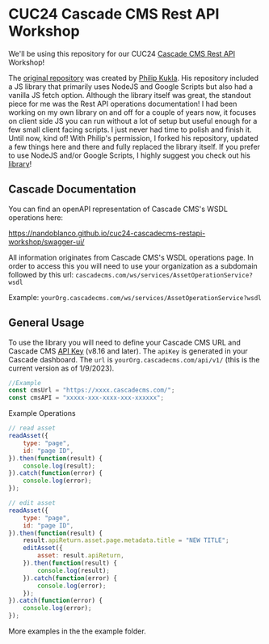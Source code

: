 # CUC24 Cascade CMS Rest API Workshop

We'll be using this repository for our CUC24 [Cascade CMS Rest API](https://www.hannonhill.com/cascadecms/latest/developing-in-cascade/rest-api/index.html) Workshop!

The [original repository](https://github.com/kuklaph/cascade-cms-api) was created by [Philip Kukla](https://github.com/kuklaph). His repository included a JS library that primarily uses NodeJS and Google Scripts but also had a vanilla JS fetch option. Although the library itself was great, the standout piece for me was the Rest API operations documentation! I had been working on my own library on and off for a couple of years now, it focuses on client side JS you can run without a lot of setup but useful enough for a few small client facing scripts. I just never had time to polish and finish it. Until now, kind of! With Philip's permission, I forked his repository, updated a few things here and there and fully replaced the library itself. If you prefer to use NodeJS and/or Google Scripts, I highly suggest you check out his [library](https://github.com/kuklaph/cascade-cms-api)!

## Cascade Documentation

You can find an openAPI representation of Cascade CMS's WSDL operations here:

https://nandoblanco.github.io/cuc24-cascadecms-restapi-workshop/swagger-ui/

All information originates from Cascade CMS's WSDL operations page. In order to access this you will need to use your organization as a subdomain followed by this url: `cascadecms.com/ws/services/AssetOperationService?wsdl`

Example: `yourOrg.cascadecms.com/ws/services/AssetOperationService?wsdl`

## General Usage

To use the library you will need to define your Cascade CMS URL and Cascade CMS [API Key](https://www.hannonhill.com/cascadecms/latest/cascade-basics/account-settings.html#APIKey) (v8.16 and later). The `apiKey` is generated in your Cascade dashboard. The `url` is `yourOrg.cascadecms.com/api/v1/` (this is the current version as of 1/9/2023).

```js
//Example
const cmsUrl = "https://xxxx.cascadecms.com/";
const cmsAPI = "xxxxx-xxx-xxxx-xxx-xxxxxx";
```

Example Operations

```js
// read asset
readAsset({
    type: "page",
    id: "page ID",
}).then(function(result) {
    console.log(result);
}).catch(function(error) {
    console.log(error);
});

// edit asset
readAsset({
    type: "page",
    id: "page ID", 
}).then(function(result) {
    result.apiReturn.asset.page.metadata.title = "NEW TITLE";
    editAsset({
        asset: result.apiReturn,
    }).then(function(result) {
        console.log(result);
    }).catch(function(error) {
        console.log(error);
    });
}).catch(function(error) {
    console.log(error);
});

```

More examples in the the example folder. 